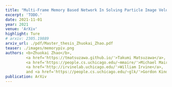 ```yaml
---
title: "Multi-Frame Memory Based Network In Solving Particle Image Velocimetry"
excerpt: 'TODO.'
date: 2021-11-01
year: 2021
venue: 'ArXiv'
highlight: Ture
# arxiv: 2305.19889
arxiv_url: ./pdf/Master_thesis_Zhuokai_Zhao.pdf
teaser: ./images/memorypiv.png
authors: <b>Zhuokai Zhao</b>,
         <a href='https://tmatsuzawa.github.io/'>Takumi Matsuzawa</a>,
         <a href='https://people.cs.uchicago.edu/~mmaire/'>Michael Maire</a>,
         <a href='http://irvinelab.uchicago.edu/'>William Irvine</a>,
         and <a href='https://people.cs.uchicago.edu/~glk/'>Gordon Kindlmann</a>
publication: ArXiv
---
```

